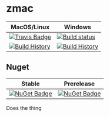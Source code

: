 # zmac

MacOS/Linux | Windows
--- | ---
[![Travis Badge](https://travis-ci.org/ChristopherCapps/zmac.svg?branch=master)](https://travis-ci.org/ChristopherCapps/zmac) | [![Build status](https://ci.appveyor.com/api/projects/status/github/ChristopherCapps/zmac?svg=true)](https://ci.appveyor.com/project/ChristopherCapps/zmac)
[![Build History](https://buildstats.info/travisci/chart/ChristopherCapps/zmac)](https://travis-ci.org/ChristopherCapps/zmac/builds) | [![Build History](https://buildstats.info/appveyor/chart/ChristopherCapps/zmac)](https://ci.appveyor.com/project/ChristopherCapps/zmac)  


## Nuget 

Stable | Prerelease
--- | ---
[![NuGet Badge](https://buildstats.info/nuget/zmac)](https://www.nuget.org/packages/zmac/) | [![NuGet Badge](https://buildstats.info/nuget/zmac?includePreReleases=true)](https://www.nuget.org/packages/zmac/)



Does the thing
